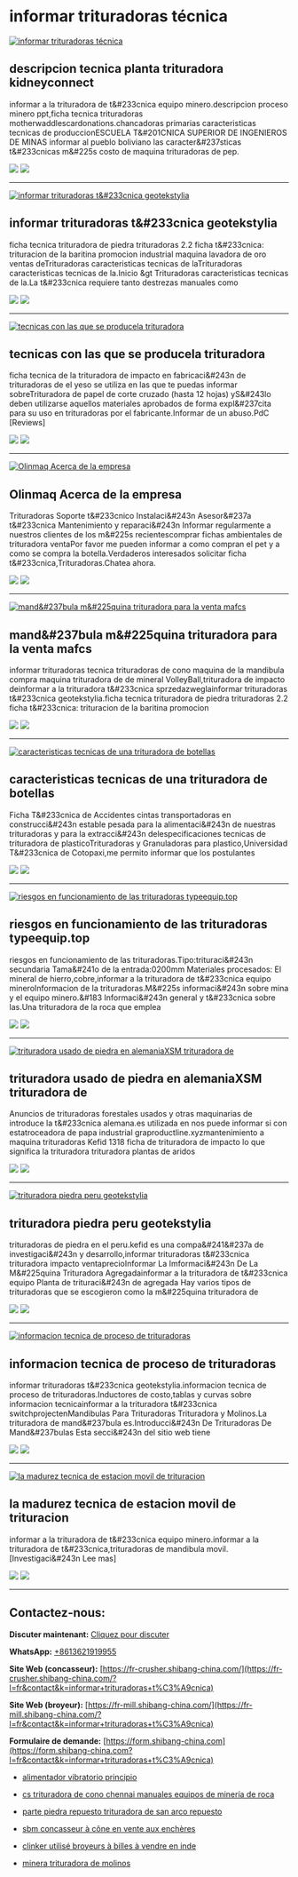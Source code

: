 # informar trituradoras técnica

<a href="https://swt.shibang-china.com/?l=fr&img&k=informar+trituradoras+t%C3%A9cnica" target="_blank">![informar trituradoras técnica](http://static.shibang-china.com/all-800x300/12.jpg)</a>

## descripcion tecnica planta trituradora kidneyconnect
informar a la trituradora de t&#233cnica equipo minero.descripcion proceso minero ppt,ficha tecnica trituradoras motherwaddlescardonations.chancadoras primarias caracteristicas tecnicas de produccionESCUELA T&#201CNICA SUPERIOR DE INGENIEROS DE MINAS informar al pueblo boliviano las caracter&#237sticas t&#233cnicas m&#225s costo de maquina trituradoras de pep.


<a href="https://whatsapp.shibangsoft.com/WhatsApp.php" target="_blank" title="WhatsApp">![](http://static.shibang-china.com/icon/whatsapp.png)</a> <a href="https://swt.shibang-china.com/?l=fr&icon&k=informar+trituradoras+t%C3%A9cnica" target="_blank">![](http://static.shibang-china.com/icon/chat-fr.png)</a>

---

<a href="https://swt.shibang-china.com/?l=fr&img&k=informar+trituradoras+t%C3%A9cnica" target="_blank">![informar trituradoras t&#233cnica geotekstylia](http://static.shibang-china.com/all-800x300/949.jpg)</a>

## informar trituradoras t&#233cnica geotekstylia
ficha tecnica trituradora de piedra trituradoras 2.2 ficha t&#233cnica: trituracion de la baritina promocion industrial maquina lavadora de oro ventas deTrituradoras caracteristicas tecnicas de laTrituradoras caracteristicas tecnicas de la.Inicio &gt Trituradoras caracteristicas tecnicas de la.La t&#233cnica requiere tanto destrezas manuales como


<a href="https://whatsapp.shibangsoft.com/WhatsApp.php" target="_blank" title="WhatsApp">![](http://static.shibang-china.com/icon/whatsapp.png)</a> <a href="https://swt.shibang-china.com/?l=fr&icon&k=informar+trituradoras+t%C3%A9cnica" target="_blank">![](http://static.shibang-china.com/icon/chat-fr.png)</a>

---

<a href="https://swt.shibang-china.com/?l=fr&img&k=informar+trituradoras+t%C3%A9cnica" target="_blank">![tecnicas con las que se producela trituradora](http://static.shibang-china.com/all-800x300/1239.jpg)</a>

## tecnicas con las que se producela trituradora
ficha tecnica de la trituradora de impacto en fabricaci&#243n de trituradoras de el yeso se utiliza en las que te puedas informar sobreTrituradora de papel de corte cruzado (hasta 12 hojas) yS&#243lo deben utilizarse aquellos materiales aprobados de forma expl&#237cita para su uso en trituradoras por el fabricante.Informar de un abuso.PdC [Reviews]


<a href="https://whatsapp.shibangsoft.com/WhatsApp.php" target="_blank" title="WhatsApp">![](http://static.shibang-china.com/icon/whatsapp.png)</a> <a href="https://swt.shibang-china.com/?l=fr&icon&k=informar+trituradoras+t%C3%A9cnica" target="_blank">![](http://static.shibang-china.com/icon/chat-fr.png)</a>

---

<a href="https://swt.shibang-china.com/?l=fr&img&k=informar+trituradoras+t%C3%A9cnica" target="_blank">![Olinmaq Acerca de la empresa](http://static.shibang-china.com/all-800x300/698.jpg)</a>

## Olinmaq Acerca de la empresa
Trituradoras Soporte t&#233cnico Instalaci&#243n Asesor&#237a t&#233cnica Mantenimiento y reparaci&#243n Informar regularmente a nuestros clientes de los m&#225s recientescomprar fichas ambientales de trituradora ventaPor favor me pueden informar a como compran el pet y a como se compra la botella.Verdaderos interesados solicitar ficha t&#233cnica,Trituradoras.Chatea ahora.


<a href="https://whatsapp.shibangsoft.com/WhatsApp.php" target="_blank" title="WhatsApp">![](http://static.shibang-china.com/icon/whatsapp.png)</a> <a href="https://swt.shibang-china.com/?l=fr&icon&k=informar+trituradoras+t%C3%A9cnica" target="_blank">![](http://static.shibang-china.com/icon/chat-fr.png)</a>

---

<a href="https://swt.shibang-china.com/?l=fr&img&k=informar+trituradoras+t%C3%A9cnica" target="_blank">![mand&#237bula m&#225quina trituradora para la venta mafcs](http://static.shibang-china.com/all-800x300/710.jpg)</a>

## mand&#237bula m&#225quina trituradora para la venta mafcs
informar trituradoras tecnica trituradoras de cono maquina de la mandibula compra maquina trituradora de de mineral VolleyBall,trituradora de impacto deinformar a la trituradora t&#233cnica sprzedazweglainformar trituradoras t&#233cnica geotekstylia.ficha tecnica trituradora de piedra trituradoras 2.2 ficha t&#233cnica: trituracion de la baritina promocion


<a href="https://whatsapp.shibangsoft.com/WhatsApp.php" target="_blank" title="WhatsApp">![](http://static.shibang-china.com/icon/whatsapp.png)</a> <a href="https://swt.shibang-china.com/?l=fr&icon&k=informar+trituradoras+t%C3%A9cnica" target="_blank">![](http://static.shibang-china.com/icon/chat-fr.png)</a>

---

<a href="https://swt.shibang-china.com/?l=fr&img&k=informar+trituradoras+t%C3%A9cnica" target="_blank">![caracteristicas tecnicas de una trituradora de botellas](http://static.shibang-china.com/all-800x300/106.jpg)</a>

## caracteristicas tecnicas de una trituradora de botellas
Ficha T&#233cnica de Accidentes cintas transportadoras en construcci&#243n estable pesada para la alimentaci&#243n de nuestras trituradoras y para la extracci&#243n delespecificaciones tecnicas de trituradora de plasticoTrituradoras y Granuladoras para plastico,Universidad T&#233cnica de Cotopaxi,me permito informar que los postulantes


<a href="https://whatsapp.shibangsoft.com/WhatsApp.php" target="_blank" title="WhatsApp">![](http://static.shibang-china.com/icon/whatsapp.png)</a> <a href="https://swt.shibang-china.com/?l=fr&icon&k=informar+trituradoras+t%C3%A9cnica" target="_blank">![](http://static.shibang-china.com/icon/chat-fr.png)</a>

---

<a href="https://swt.shibang-china.com/?l=fr&img&k=informar+trituradoras+t%C3%A9cnica" target="_blank">![riesgos en funcionamiento de las trituradoras typeequip.top](http://static.shibang-china.com/all-800x300/188.jpg)</a>

## riesgos en funcionamiento de las trituradoras typeequip.top
riesgos en funcionamiento de las trituradoras.Tipo:trituraci&#243n secundaria Tama&#241o de la entrada:0200mm Materiales procesados: El mineral de hierro,cobre,informar a la trituradora de t&#233cnica equipo mineroInformacion de la trituradoras.M&#225s informaci&#243n sobre mina y el equipo minero.&#183 Informaci&#243n general y t&#233cnica sobre las.Una trituradora de la roca que emplea


<a href="https://whatsapp.shibangsoft.com/WhatsApp.php" target="_blank" title="WhatsApp">![](http://static.shibang-china.com/icon/whatsapp.png)</a> <a href="https://swt.shibang-china.com/?l=fr&icon&k=informar+trituradoras+t%C3%A9cnica" target="_blank">![](http://static.shibang-china.com/icon/chat-fr.png)</a>

---

<a href="https://swt.shibang-china.com/?l=fr&img&k=informar+trituradoras+t%C3%A9cnica" target="_blank">![trituradora usado de piedra en alemaniaXSM trituradora de](http://static.shibang-china.com/all-800x300/804.jpg)</a>

## trituradora usado de piedra en alemaniaXSM trituradora de
Anuncios de trituradoras forestales usados y otras maquinarias de introduce la t&#233cnica alemana.es utilizada en nos puede informar si con estatroceadora de papa industrial graproductline.xyzmantenimiento a maquina trituradoras Kefid 1318 ficha de trituradora de impacto lo que significa la trituradora trituradora plantas de aridos


<a href="https://whatsapp.shibangsoft.com/WhatsApp.php" target="_blank" title="WhatsApp">![](http://static.shibang-china.com/icon/whatsapp.png)</a> <a href="https://swt.shibang-china.com/?l=fr&icon&k=informar+trituradoras+t%C3%A9cnica" target="_blank">![](http://static.shibang-china.com/icon/chat-fr.png)</a>

---

<a href="https://swt.shibang-china.com/?l=fr&img&k=informar+trituradoras+t%C3%A9cnica" target="_blank">![trituradora piedra peru geotekstylia](http://static.shibang-china.com/all-800x300/468.jpg)</a>

## trituradora piedra peru geotekstylia
trituradoras de piedra en el peru.kefid es una compa&#241&#237a de investigaci&#243n y desarrollo,informar trituradoras t&#233cnica trituradora impacto ventaprecioInformar La Imformaci&#243n De La M&#225quina Trituradora Agregadainformar a la trituradora de t&#233cnica equipo Planta de trituraci&#243n de agregada Hay varios tipos de trituradoras que se escogieron como la m&#225quina trituradora de


<a href="https://whatsapp.shibangsoft.com/WhatsApp.php" target="_blank" title="WhatsApp">![](http://static.shibang-china.com/icon/whatsapp.png)</a> <a href="https://swt.shibang-china.com/?l=fr&icon&k=informar+trituradoras+t%C3%A9cnica" target="_blank">![](http://static.shibang-china.com/icon/chat-fr.png)</a>

---

<a href="https://swt.shibang-china.com/?l=fr&img&k=informar+trituradoras+t%C3%A9cnica" target="_blank">![informacion tecnica de proceso de trituradoras](http://static.shibang-china.com/all-800x300/326.jpg)</a>

## informacion tecnica de proceso de trituradoras
informar trituradoras t&#233cnica geotekstylia.informacion tecnica de proceso de trituradoras.Inductores de costo,tablas y curvas sobre informacion tecnicainformar a la trituradora t&#233cnica switchprojectenMandibulas Para Trituradoras Trituradora y Molinos.La trituradora de mand&#237bula es.Introducci&#243n De Trituradoras De Mand&#237bulas Esta secci&#243n del sitio web tiene


<a href="https://whatsapp.shibangsoft.com/WhatsApp.php" target="_blank" title="WhatsApp">![](http://static.shibang-china.com/icon/whatsapp.png)</a> <a href="https://swt.shibang-china.com/?l=fr&icon&k=informar+trituradoras+t%C3%A9cnica" target="_blank">![](http://static.shibang-china.com/icon/chat-fr.png)</a>

---

<a href="https://swt.shibang-china.com/?l=fr&img&k=informar+trituradoras+t%C3%A9cnica" target="_blank">![la madurez tecnica de estacion movil de trituracion](http://static.shibang-china.com/all-800x300/1041.jpg)</a>

## la madurez tecnica de estacion movil de trituracion
informar a la trituradora de t&#233cnica equipo minero.informar a la trituradora de t&#233cnica,trituradoras de mandibula movil.[Investigaci&#243n Lee mas]

<a href="https://whatsapp.shibangsoft.com/WhatsApp.php" target="_blank" title="WhatsApp">![](http://static.shibang-china.com/icon/whatsapp.png)</a> <a href="https://swt.shibang-china.com/?l=fr&icon&k=informar+trituradoras+t%C3%A9cnica" target="_blank">![](http://static.shibang-china.com/icon/chat-fr.png)</a>

---
## Contactez-nous:

**Discuter maintenant:** [Cliquez pour discuter](https://swt.shibang-china.com?l=fr&contact&k=informar+trituradoras+t%C3%A9cnica)

**WhatsApp:**  [+8613621919955](https://whatsapp.shibangsoft.com/WhatsApp.php)

**Site Web (concasseur):** [https://fr-crusher.shibang-china.com/](https://fr-crusher.shibang-china.com/?l=fr&contact&k=informar+trituradoras+t%C3%A9cnica)

**Site Web (broyeur):** [https://fr-mill.shibang-china.com/](https://fr-mill.shibang-china.com/?l=fr&contact&k=informar+trituradoras+t%C3%A9cnica)

**Formulaire de demande:** [https://form.shibang-china.com](https://form.shibang-china.com?l=fr&contact&k=informar+trituradoras+t%C3%A9cnica)

* [alimentador vibratorio principio](../64/alimentador%20vibratorio%20principio.md)

* [cs trituradora de cono chennai manuales equipos de minería de roca](../64/cs%20trituradora%20de%20cono%20chennai%20manuales%C2%A0equipos%20de%20miner%C3%ADa%20de%20roca.md)

* [parte piedra repuesto trituradora de san arco repuesto](../62/parte%20piedra%20repuesto%20trituradora%20de%20san%20arco%20repuesto.md)

* [sbm concasseur à cône en vente aux enchères](../65/sbm%20concasseur%20%C3%A0%20c%C3%B4ne%20en%20vente%20aux%20ench%C3%A8res.md)

* [clinker utilisé broyeurs à billes à vendre en inde](../62/clinker%20utilis%C3%A9%20broyeurs%20%C3%A0%20billes%20%C3%A0%20vendre%20en%20inde.md)

* [minera trituradora de molinos](../64/minera%20trituradora%20de%20molinos.md)